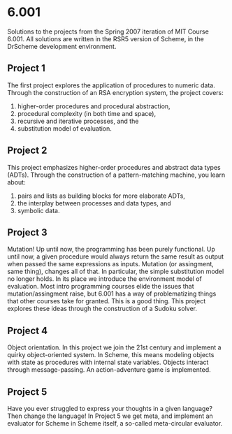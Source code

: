 # 6.001

Solutions to the projects from the Spring 2007 iteration of MIT Course 6.001. All solutions are written in the RSR5 version of Scheme, in the DrScheme development environment.

## Project 1
The first project explores the application of procedures to numeric data. Through the construction of an RSA encryption system, the project covers:

1. higher-order procedures and procedural abstraction,
2. procedural complexity (in both time and space), 
3. recursive and iterative processes, and the
4. substitution model of evaluation.

## Project 2
This project emphasizes higher-order procedures and abstract data types (ADTs). Through the construction of a pattern-matching machine, you learn about: 

1. pairs and lists as building blocks for more elaborate ADTs,
2. the interplay between processes and data types, and
3. symbolic data.

## Project 3
Mutation! Up until now, the programming has been purely functional. Up until now, a given procedure would always return the same result as output when passed the same expressions as inputs. Mutation (or assingment, same thing), changes all of that. In particular, the simple substitution model no longer holds. In its place we introduce the environment model of evaluation. Most intro programming courses elide the issues that mutation/assingment raise, but 6.001 has a way of problematizing things that other courses take for granted. This is a good thing. This project explores these ideas through the construction of a Sudoku solver. 

## Project 4
Object orientation. In this project we join the 21st century and implement a quirky object-oriented system. In Scheme, this means modeling objects with state as procedures with internal state variables. Objects interact through message-passing. An action-adventure game is implemented. 

## Project 5
Have you ever struggled to express your thoughts in a given language? Then change the language! In Project 5 we get meta, and implement an evaluator for Scheme in Scheme itself, a so-called meta-circular evaluator.
